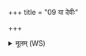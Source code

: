 +++
title = "09 या देवीः"

+++
<details><summary>मूलम् (WS)</summary>

या देवीः पञ्च प्रदिशो ये देवा द्वादशार्त्तवः ।  
संवत्सरस्य ये दंष्ट्रास्ते नः सन्तु सदा शिवाः ॥ १० ॥
</details>